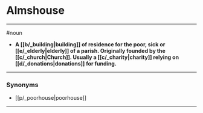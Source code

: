 # Almshouse
---
#noun
- **A [[b/_building|building]] of residence for the poor, sick or [[e/_elderly|elderly]] of a parish. Originally founded by the [[c/_church|Church]]. Usually a [[c/_charity|charity]] relying on [[d/_donations|donations]] for funding.**
---
### Synonyms
- [[p/_poorhouse|poorhouse]]
---
